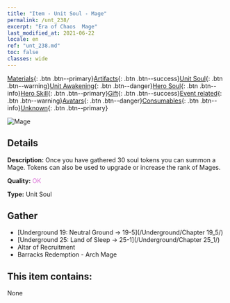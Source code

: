 ```yaml
---
title: "Item - Unit Soul - Mage"
permalink: /unt_238/
excerpt: "Era of Chaos  Mage"
last_modified_at: 2021-06-22
locale: en
ref: "unt_238.md"
toc: false
classes: wide
---
```

 [Materials](/Items/){: .btn .btn--primary}[Artifacts](/Items/Artifacts/){: .btn .btn--success}[Unit Soul](/Items/UnitSoul/){: .btn .btn--warning}[Unit Awakening](/Items/UnitAwakening/){: .btn .btn--danger}[Hero Soul](/Items/HeroSoul/){: .btn .btn--info}[Hero Skill](/Items/HeroSkill/){: .btn .btn--primary}[Gift](/Items/Gift/){: .btn .btn--success}[Event related](/Items/Events/){: .btn .btn--warning}[Avatars](/Items/Avatars/){: .btn .btn--danger}[Consumables](/Items/Consumables/){: .btn .btn--info}[Unknown](/Items/Unknown/){: .btn .btn--primary}

 ![Mage](/images/u/ti_dafashi.jpg)

## Details
 **Description:** Once you have gathered 30 soul tokens you can summon a Mage. Tokens can also be used to upgrade or increase the rank of Mages.

 **Quality:** <span style="color: #DA70D6">OK</span>

 **Type:** Unit Soul

## Gather

*    [Underground 19: Neutral Ground -> 19-5](/Underground/Chapter 19_5/) 
*    [Underground 25: Land of Sleep -> 25-1](/Underground/Chapter 25_1/) 
*    Altar of Recruitment 
*    Barracks Redemption - Arch Mage 

## This item contains:

  None

